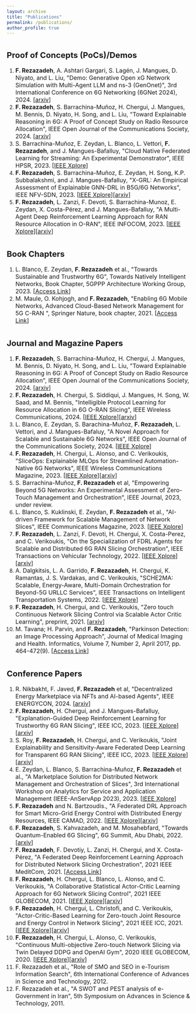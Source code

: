 ```yaml
---
layout: archive
title: "Publications"
permalink: /publications/
author_profile: true
---
```

<div style="margin-top: 35px;"></div>

<span style="font-size: 22px;">Proof of Concepts (PoCs)/Demos</span>
======
1. <span style="font-size: 16px;">**F. Rezazadeh**, A. Ashtari Gargari, S. Lagén, J. Mangues, D. Niyato, and L. Liu, "Demo: Generative Open xG Network Simulation with Multi-Agent LLM and ns-3 (GenOnet)", 3rd International Conference on 6G Networking (6GNet 2024), 2024. [[arxiv](https://arxiv.org/abs/2408.13781)]</span>
1. <span style="font-size: 16px;">**F. Rezazadeh**, S. Barrachina-Muñoz, H. Chergui, J. Mangues, M. Bennis, D. Niyato, H. Song, and L. Liu, "Toward Explainable Reasoning in 6G: A Proof of Concept Study on Radio Resource Allocation", IEEE Open Journal of the Communications Society, 2024. [[arxiv](https://arxiv.org/abs/2407.10186)]</span>
1. <span style="font-size: 16px;">S. Barrachina-Muñoz, E. Zeydan, L. Blanco, L. Vettori, **F. Rezazadeh**, and J. Mangues-Bafalluy, "Cloud Native Federated Learning for Streaming: An Experimental Demonstrator", IEEE HPSR, 2023. [[IEEE Xplore](https://ieeexplore.ieee.org/document/10147920)]</span>
1. <span style="font-size: 16px;">**F. Rezazadeh**, S. Barrachina-Muñoz, E. Zeydan, H. Song, K.P. Subbalakshmi, and J. Mangues-Bafalluy, "X-GRL: An Empirical Assessment of Explainable GNN-DRL in B5G/6G Networks", IEEE NFV-SDN, 2023. [[IEEE Xplore](https://ieeexplore.ieee.org/abstract/document/10329778/authors)][[arxiv](https://arxiv.org/abs/2311.08798)]</span>
1. <span style="font-size: 16px;">**F. Rezazadeh**, L. Zanzi, F. Devoti, S. Barrachina-Munoz, E. Zeydan, X. Costa-Pérez, and J. Mangues-Bafalluy, "A Multi-Agent Deep Reinforcement Learning Approach for RAN Resource Allocation in O-RAN", IEEE INFOCOM, 2023. [[IEEE Xplore](https://ieeexplore.ieee.org/document/10226154)][[arxiv](https://arxiv.org/abs/2307.02414)]</span>
<div style="margin-top: 35px;"></div>

<span style="font-size: 22px;">Book Chapters</span>
======
1. <span style="font-size: 16px;">L. Blanco, E. Zeydan, **F. Rezazadeh** et al., "Towards Sustainable and Trustworthy 6G", Towards Natively Intelligent Networks, Book Chapter, 5GPPP Architecture Working Group, 2023. [[Access Link](https://www.nowpublishers.com/article/BookDetails/9781638282389)]</span>
1. <span style="font-size: 16px;">M. Maule, O. Kohjogh, and **F. Rezazadeh**, "Enabling 6G Mobile Networks, Advanced Cloud-Based Network Management for 5G C-RAN ", Springer Nature, book chapter, 2021. [[Access Link](https://link.springer.com/book/10.1007/978-3-030-74648-3)]</span>
<div style="margin-top: 35px;"></div>

<span style="font-size: 22px;">Journal and Magazine Papers</span>
======
1. <span style="font-size: 16px;">**F. Rezazadeh**, S. Barrachina-Muñoz, H. Chergui, J. Mangues, M. Bennis, D. Niyato, H. Song, and L. Liu, "Toward Explainable Reasoning in 6G: A Proof of Concept Study on Radio Resource Allocation", IEEE Open Journal of the Communications Society, 2024. [[arxiv](https://arxiv.org/abs/2407.10186)]</span>
1. <span style="font-size: 16px;">**F. Rezazadeh**, H. Chergui, S. Siddiqui, J. Mangues, H. Song, W. Saad, and M. Bennis, "Intelligible Protocol Learning for Resource Allocation in 6G O-RAN Slicing", IEEE Wireless Communications, 2024. [[IEEE Xplore](https://ieeexplore.ieee.org)][[arxiv](https://arxiv.org/abs/2312.07362)]</span>
1. <span style="font-size: 16px;">L. Blanco, E. Zeydan, S. Barachina-Muñoz, **F. Rezazadeh**, L. Vettori, and J. Mangues-Bafaluy, "A Novel Approach for Scalable and Sustainable 6G Networks", IEEE Open Journal of the Communications Society, 2024. [[IEEE Xplore](https://ieeexplore.ieee.org/document/10457850)]</span>
1. <span style="font-size: 16px;">**F. Rezazadeh**, H. Chergui, L. Alonso, and C. Verikoukis, "SliceOps: Explainable MLOps for Streamlined Automation-Native 6G Networks", IEEE Wireless Communications Magazine, 2023. [[IEEE Xplore](https://ieeexplore.ieee.org)][[arxiv](https://arxiv.org/abs/2307.01658)]</span>
1. <span style="font-size: 16px;">S. Barrachina-Muñoz, **F. Rezazadeh** et al, "Empowering Beyond 5G Networks: An Experimental Assessment of Zero-Touch Management and Orchestration", IEEE Journal, 2023, under review.</span>
1. <span style="font-size: 16px;">L. Blanco, S. Kuklinski, E. Zeydan, **F. Rezazadeh** et al., "AI-driven Framework for Scalable Management of Network Slices", IEEE Communications Magazine, 2023. [[IEEE Xplore](https://ieeexplore.ieee.org/document/10328194)]</span>
1. <span style="font-size: 16px;">**F. Rezazadeh**, L. Zanzi, F. Devoti, H. Chergui, X. Costa-Perez, and C. Verikoukis, "On the Specialization of FDRL Agents for Scalable and Distributed 6G RAN Slicing Orchestration", IEEE Transactions on Vehicular Technology, 2022. [[IEEE Xplore](https://ieeexplore.ieee.org/document/9933014)][[arxiv](https://arxiv.org/abs/2211.03088)]</span>
1. <span style="font-size: 16px;">A. Dalgkitsis, L. A. Garrido, **F. Rezazadeh**, H. Chergui, K. Ramantas, J. S. Vardakas, and C. Verikoukis, "SCHE2MA: Scalable, Energy-Aware, Multi-Domain Orchestration for Beyond-5G URLLC Services", IEEE Transactions on Intelligent Transportation Systems, 2022. [[IEEE Xplore](https://ieeexplore.ieee.org/document/9875038)]</span>
1. <span style="font-size: 16px;">**F. Rezazadeh**, H. Chergui, and C. Verikoukis, "Zero touch Continuous Network Slicing Control via Scalable Actor Critic Learning", preprint, 2021. [[arxiv](https://arxiv.org/abs/2101.06654)]</span>
1. <span style="font-size: 16px;">M. Tavana; H. Parvin, and **F. Rezazadeh**, "Parkinson Detection: an Image Processing Approach", Journal of Medical Imaging and Health. Informatics, Volume 7, Number 2, April 2017, pp. 464-472(9). [[Access Link](https://www.ingentaconnect.com/contentone/asp/jmihi/2017/00000007/00000002/art00024?crawler=true&mimetype=application/pdf)]</span>
<div style="margin-top: 35px;"></div>

<span style="font-size: 22px;">Conference Papers</span>
======
1. <span style="font-size: 16px;">R. Nikbakht, F. Javed, **F. Rezazadeh** et al, "Decentralized Energy Marketplace via NFTs and AI-based Agents", IEEE ENERGYCON, 2024. [[arxiv](https://arxiv.org/abs/2311.10406)]</span>
1. <span style="font-size: 16px;">**F. Rezazadeh**, H. Chergui, and J. Mangues-Bafalluy, "Explanation-Guided Deep Reinforcement Learning for Trustworthy 6G RAN Slicing", IEEE ICC, 2023. [[IEEE Xplore](https://ieeexplore.ieee.org/document/10283684)][[arxiv](https://arxiv.org/abs/2303.15000)]</span>
1. <span style="font-size: 16px;">S. Roy, **F. Rezazadeh**, H. Chergui, and C. Verikoukis, "Joint Explainability and Sensitivity-Aware Federated Deep Learning for Transparent 6G RAN Slicing", IEEE ICC, 2023. [[IEEE Xplore](https://ieeexplore.ieee.org/document/10279790)][[arxiv](https://arxiv.org/abs/2309.13325)]</span>
1. <span style="font-size: 16px;">E. Zeydan, L. Blanco, S. Barrachina-Muñoz, **F. Rezazadeh** et al., "A Marketplace Solution for Distributed Network Management and Orchestration of Slices", 3rd International Workshop on Analytics for Service and Application Management (IEEE-AnServApp 2023), 2023. [[IEEE Xplore](https://ieeexplore.ieee.org/document/10327832)]</span>
1. <span style="font-size: 16px;">**F. Rezazadeh** and N. Bartzoudis., "A Federated DRL Approach for Smart Micro-Grid Energy Control with Distributed Energy Resources, IEEE CAMAD, 2022. [[IEEE Xplore](https://ieeexplore.ieee.org/document/9966919)][[arxiv](https://arxiv.org/abs/2211.03430)]</span>
1. <span style="font-size: 16px;">**F. Rezazadeh**, S. Kahvazadeh, and M. Mosahebfard, "Towards Quantum-Enabled 6G Slicing", 6G Summit, Abu Dhabi, 2022. [[arxiv](https://arxiv.org/abs/2212.11755)]</span>
1. <span style="font-size: 16px;">**F. Rezazadeh**, F. Devotiy, L. Zanzi, H. Chergui, and X. Costa-Pérez, "A Federated Deep Reinforcement Learning Approach for Distributed Network Slicing Orchestration", 2021 IEEE MeditCom, 2021. [[Access Link](https://zenodo.org/records/6482484)]</span>
1. <span style="font-size: 16px;">**F. Rezazadeh**, H. Chergui, L. Blanco, L. Alonso, and C. Verikoukis, "A Collaborative Statistical Actor-Critic Learning Approach for 6G Network Slicing Control", 2021 IEEE GLOBECOM, 2021. [[IEEE Xplore](https://ieeexplore.ieee.org/document/9685218)][[arxiv](https://arxiv.org/abs/2201.08990)]</span>
1. <span style="font-size: 16px;">**F. Rezazadeh**, H. Chergui, L. Christofi, and C. Verikoukis, "Actor-Critic-Based Learning for Zero-touch Joint Resource and Energy Control in Network Slicing", 2021 IEEE ICC, 2021. [[IEEE Xplore](https://ieeexplore.ieee.org/document/9500265)][[arxiv](https://arxiv.org/abs/2201.08985)]</span>
1. <span style="font-size: 16px;">**F. Rezazadeh**, H. Chergui, L. Alonso, C. Verikoukis, "Continuous Multi-objective Zero-touch Network Slicing via Twin Delayed DDPG and OpenAI Gym", 2020 IEEE GLOBECOM, 2020. [[IEEE Xplore](https://ieeexplore.ieee.org/document/9322237)][[arxiv](https://arxiv.org/abs/2101.06617)]</span>
1. <span style="font-size: 16px;">F. Rezazadeh et al., "Role of SMO and SEO in e-Tourism Information Search", 6th International Conference of Advances in Science and Technology, 2012.<span>
1. <span style="font-size: 16px;">F. Rezazadeh et al., "A SWOT and PEST analysis of e-Government in Iran", 5th Symposium on Advances in Science & Technology, 2011.<span>
